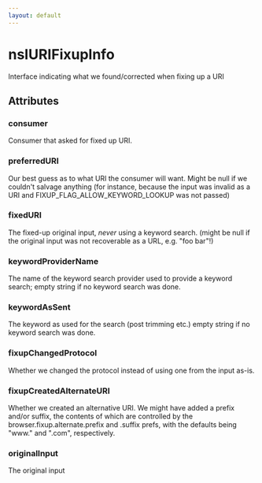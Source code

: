 ```yaml
---
layout: default
---
```


# nsIURIFixupInfo #

Interface indicating what we found/corrected when fixing up a URI


## Attributes ##

### consumer ###

Consumer that asked for fixed up URI.


### preferredURI ###

Our best guess as to what URI the consumer will want. Might
be null if we couldn't salvage anything (for instance, because
the input was invalid as a URI and FIXUP_FLAG_ALLOW_KEYWORD_LOOKUP
was not passed)


### fixedURI ###

The fixed-up original input, *never* using a keyword search.
(might be null if the original input was not recoverable as
a URL, e.g. "foo bar"!)


### keywordProviderName ###

The name of the keyword search provider used to provide a keyword search;
empty string if no keyword search was done.


### keywordAsSent ###

The keyword as used for the search (post trimming etc.)
empty string if no keyword search was done.


### fixupChangedProtocol ###

Whether we changed the protocol instead of using one from the input as-is.


### fixupCreatedAlternateURI ###

Whether we created an alternative URI. We might have added a prefix and/or
suffix, the contents of which are controlled by the
browser.fixup.alternate.prefix and .suffix prefs, with the defaults being
"www." and ".com", respectively.


### originalInput ###

The original input

